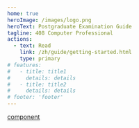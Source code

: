 ```yaml
---
home: true
heroImage: /images/logo.png
heroText: Postgraduate Examination Guide
tagline: 408 Computer Professional
actions:
  - text: Read
    link: /zh/guide/getting-started.html
    type: primary
# features:
#   - title: title1
#     details: details
#   - title: title2
#     details: details
# footer: 'footer'
---
```


[component](./demos/buildin/component.md)
